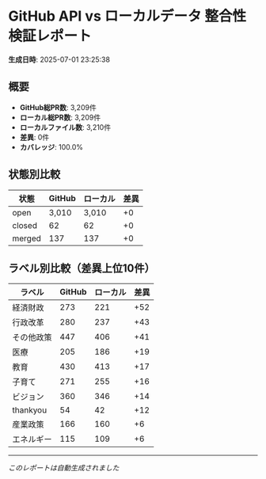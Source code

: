 # GitHub API vs ローカルデータ 整合性検証レポート

**生成日時**: 2025-07-01 23:25:38

## 概要

- **GitHub総PR数**: 3,209件
- **ローカル総PR数**: 3,209件
- **ローカルファイル数**: 3,210件
- **差異**: 0件
- **カバレッジ**: 100.0%

## 状態別比較

| 状態 | GitHub | ローカル | 差異 |
|------|--------|----------|------|
| open | 3,010 | 3,010 | +0 |
| closed | 62 | 62 | +0 |
| merged | 137 | 137 | +0 |

## ラベル別比較（差異上位10件）

| ラベル | GitHub | ローカル | 差異 |
|--------|--------|----------|------|
| 経済財政 | 273 | 221 | +52 |
| 行政改革 | 280 | 237 | +43 |
| その他政策 | 447 | 406 | +41 |
| 医療 | 205 | 186 | +19 |
| 教育 | 430 | 413 | +17 |
| 子育て | 271 | 255 | +16 |
| ビジョン | 360 | 346 | +14 |
| thankyou | 54 | 42 | +12 |
| 産業政策 | 166 | 160 | +6 |
| エネルギー | 115 | 109 | +6 |

---
*このレポートは自動生成されました*
